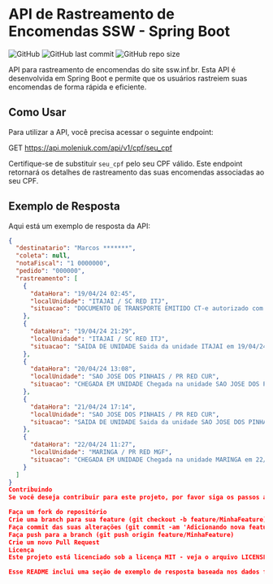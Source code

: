 # API de Rastreamento de Encomendas SSW - Spring Boot

![GitHub](https://img.shields.io/github/license/seu-usuario/api-rastreios-ssw-spring-boot)
![GitHub last commit](https://img.shields.io/github/last-commit/seu-usuario/api-rastreios-ssw-spring-boot)
![GitHub repo size](https://img.shields.io/github/repo-size/seu-usuario/api-rastreios-ssw-spring-boot)

API para rastreamento de encomendas do site ssw.inf.br. Esta API é desenvolvida em Spring Boot e permite que os usuários rastreiem suas encomendas de forma rápida e eficiente.

## Como Usar

Para utilizar a API, você precisa acessar o seguinte endpoint:

GET https://api.moleniuk.com/api/v1/cpf/seu_cpf

Certifique-se de substituir `seu_cpf` pelo seu CPF válido. Este endpoint retornará os detalhes de rastreamento das suas encomendas associadas ao seu CPF.

## Exemplo de Resposta

Aqui está um exemplo de resposta da API:

```json
{
  "destinatario": "Marcos *******",
  "coleta": null,
  "notaFiscal": "1 0000000",
  "pedido": "000000",
  "rastreamento": [
    {
      "dataHora": "19/04/24 02:45",
      "localUnidade": "ITAJAI / SC RED ITJ",
      "situacao": "DOCUMENTO DE TRANSPORTE EMITIDO CT-e autorizado com 1 volume e 0 Kg. Destino: PR/ARARUNA. Previsao de entrega: 24/04/24."
    },
    {
      "dataHora": "19/04/24 21:29",
      "localUnidade": "ITAJAI / SC RED ITJ",
      "situacao": "SAIDA DE UNIDADE Saida da unidade ITAJAI em 19/04/24, 21:29h. Previsao de chegada na unidade SAO JOSE DOS PINHAIS em 20/04/24, 01:29h."
    },
    {
      "dataHora": "20/04/24 13:08",
      "localUnidade": "SAO JOSE DOS PINHAIS / PR RED CUR",
      "situacao": "CHEGADA EM UNIDADE Chegada na unidade SAO JOSE DOS PINHAIS em 20/04/24, 13:08h."
    },
    {
      "dataHora": "21/04/24 17:14",
      "localUnidade": "SAO JOSE DOS PINHAIS / PR RED CUR",
      "situacao": "SAIDA DE UNIDADE Saida da unidade SAO JOSE DOS PINHAIS em 21/04/24, 17:14h. Previsao de chegada na unidade MARINGA em 22/04/24, 01:14h."
    },
    {
      "dataHora": "22/04/24 11:27",
      "localUnidade": "MARINGA / PR RED MGF",
      "situacao": "CHEGADA EM UNIDADE Chegada na unidade MARINGA em 22/04/24, 11:27h."
    }
  ]
}
Contribuindo
Se você deseja contribuir para este projeto, por favor siga os passos abaixo:

Faça um fork do repositório
Crie uma branch para sua feature (git checkout -b feature/MinhaFeature)
Faça commit das suas alterações (git commit -am 'Adicionando nova feature')
Faça push para a branch (git push origin feature/MinhaFeature)
Crie um novo Pull Request
Licença
Este projeto está licenciado sob a licença MIT - veja o arquivo LICENSE para mais detalhes.

Esse README inclui uma seção de exemplo de resposta baseada nos dados fornecidos, juntamente com as informações sobre como usar a API, contribuir para o projeto e a licença.
